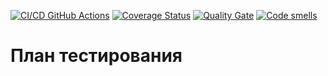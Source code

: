 [![CI/CD GitHub Actions](https://github.com/ehotez/gtest/actions/workflows/test-action.yml/badge.svg)](https://github.com/ehotez/gtest/actions/workflows/test-action.yml)
[![Coverage Status](https://coveralls.io/repos/ehotez/gtest/badge.svg?branch=main)](https://coveralls.io/github/ehotez/gtest?branch=main)
[![Quality Gate](https://sonarcloud.io/api/project_badges/measure?project=ehotez_gtest&metric=alert_status)](https://sonarcloud.io/dashboard?id=ehotez_gtest)
[![Code smells](https://sonarcloud.io/api/project_badges/measure?project=ehotez_gtest&metric=code_smells)](https://sonarcloud.io/dashboard?id=ehotez_gtest)

# План тестирования





